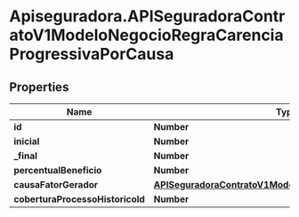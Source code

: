 # Apiseguradora.APISeguradoraContratoV1ModeloNegocioRegraCarenciaProgressivaPorCausa

## Properties
Name | Type | Description | Notes
------------ | ------------- | ------------- | -------------
**id** | **Number** |  | [optional] 
**inicial** | **Number** |  | [optional] 
**_final** | **Number** |  | [optional] 
**percentualBeneficio** | **Number** |  | [optional] 
**causaFatorGerador** | [**APISeguradoraContratoV1ModeloNegocioCausaFatoGerador**](APISeguradoraContratoV1ModeloNegocioCausaFatoGerador.md) |  | [optional] 
**coberturaProcessoHistoricoId** | **Number** |  | [optional] 


